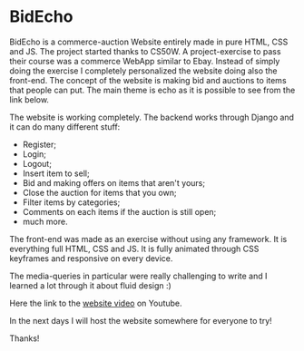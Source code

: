 # BidEcho
BidEcho is a commerce-auction Website entirely made in pure HTML, CSS and JS.
The project started thanks to CS50W. A project-exercise to pass their course was a commerce WebApp similar to Ebay.
Instead of simply doing the exercise I completely personalized the website doing also the front-end.
The concept of the website is making bid and auctions to items that people can put. 
The main theme is echo as it is possible to see from the link below.

The website is working completely. The backend works through Django and it can do many different stuff:
- Register;
- Login;
- Logout;
- Insert item to sell;
- Bid and making offers on items that aren't yours;
- Close the auction for items that you own;
- Filter items by categories;
- Comments on each items if the auction is still open;
- much more.

The front-end was made as an exercise without using any framework. It is everything full HTML, CSS and JS.
It is fully animated through CSS keyframes and responsive on every device.

The media-queries in particular were really challenging to write and I learned a lot through it about fluid design :)

Here the link to the [website video](https://youtu.be/DocdivknjGs?si=owBKf1uHgrOQu03_) on Youtube.

In the next days I will host the website somewhere for everyone to try!

Thanks!
